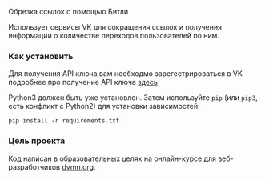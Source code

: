 Обрезка ссылок с помощью Битли

Использует сервисы VK для сокращения ссылок и получения информации о количестве переходов пользователей по ним.

### Как установить

Для получения API ключа,вам необходмо зарегестрироваться в VK подробнее про получение API ключа [здесь](https://dev.vk.com/ru/api/access-token/getting-started)

Python3 должен быть уже установлен. 
Затем используйте `pip` (или `pip3`, есть конфликт с Python2) для установки зависимостей:
```
pip install -r requirements.txt
```

### Цель проекта

Код написан в образовательных целях на онлайн-курсе для веб-разработчиков [dvmn.org](https://dvmn.org/).
